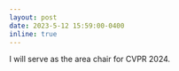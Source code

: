 ```yaml
---
layout: post
date: 2023-5-12 15:59:00-0400
inline: true
---
```

I will serve as the area chair for CVPR 2024.
